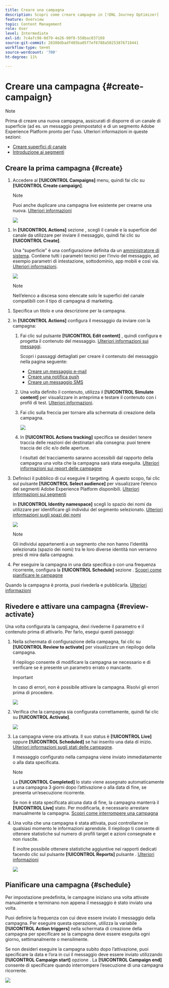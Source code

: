 ```yaml
---
title: Creare una campagna
description: Scopri come creare campagne in [!DNL Journey Optimizer]
feature: Overview
topic: Content Management
role: User
level: Intermediate
exl-id: 7c4afc98-0d79-4e26-90f8-558bac037169
source-git-commit: 28380dbadf485ba05f7ef6788a50253876718441
workflow-type: tm+mt
source-wordcount: '700'
ht-degree: 11%

---
```


# Creare una campagna {#create-campaign}

>[!NOTE]
>
>Prima di creare una nuova campagna, assicurati di disporre di un canale di superficie (ad es. un messaggio preimpostato) e di un segmento Adobe Experience Platform pronto per l’uso. Ulteriori informazioni in queste sezioni:
>
>* [Creare superfici di canale](../configuration/channel-surfaces.md)
>* [Introduzione ai segmenti](../segment/about-segments.md)


## Creare la prima campagna {#create}

1. Accedere al **[!UICONTROL Campaigns]** menu, quindi fai clic su **[!UICONTROL Create campaign]**.

   >[!NOTE]
   >
   >Puoi anche duplicare una campagna live esistente per crearne una nuova. [Ulteriori informazioni](modify-stop-campaign.md#duplicate)

   ![](assets/create-campaign.png)

<!--1. In the **[!UICONTROL Properties]** section, specify when you want to execute the campaign:

    * **[!UICONTROL Scheduled]**: execute the campaign immediately or on a specified date. Scheduled campaigns are aimed at sending **marketing** type messages.
    * **[!UICONTROL API-triggered]**: execute the campaign using an API call. API-triggered campaigns are aimed at sending **transactional** messages, i.e. messages sent out following an action performed by an individual: password reset, card abandonment etc. [Learn how to trigger a campaign using APIs](api-triggered-campaigns.md)-->

1. In **[!UICONTROL Actions]** sezione , scegli il canale e la superficie del canale da utilizzare per inviare il messaggio, quindi fai clic su **[!UICONTROL Create]**.

   Una “superficie” è una configurazione definita da un [amministratore di sistema](../start/path/administrator.md). Contiene tutti i parametri tecnici per l’invio del messaggio, ad esempio parametri di intestazione, sottodominio, app mobili e così via. [Ulteriori informazioni](../configuration/channel-surfaces.md).

   ![](assets/create-campaign-action.png)

   >[!NOTE]
   >
   >Nell’elenco a discesa sono elencate solo le superfici del canale compatibili con il tipo di campagna di marketing.

<!--Only channel surfaces compatible with the campaign type (marketing or transactional) are listed in the drop-down list.-->

1. Specifica un titolo e una descrizione per la campagna.

   <!--To test the content of your message, toggle the **[!UICONTROL Content experiment]** option on. This allows you to test multiple variables of a delivery on populations samples, in order to define which treatment has the biggest impact on the targeted population.[Learn more about content experiment](../campaigns/content-experiment.md).-->

1. In **[!UICONTROL Actions]** configura il messaggio da inviare con la campagna:

   1. Fai clic sul pulsante **[!UICONTROL Edit content]** , quindi configura e progetta il contenuto del messaggio. [Ulteriori informazioni sui messaggi](../messages/get-started-content.md).

      Scopri i passaggi dettagliati per creare il contenuto del messaggio nella pagina seguente:

      * [Creare un messaggio e-mail](../messages/create-email.md)
      * [Creare una notifica push](../messages/create-push.md)
      * [Creare un messaggio SMS](../messages/create-sms.md)
   1. Una volta definito il contenuto, utilizza il **[!UICONTROL Simulate content]** per visualizzare in anteprima e testare il contenuto con i profili di test. [Ulteriori informazioni](../design/preview.md).

   1. Fai clic sulla freccia per tornare alla schermata di creazione della campagna.

      ![](assets/create-campaign-design.png)

   1. In **[!UICONTROL Actions tracking]** specifica se desideri tenere traccia delle reazioni dei destinatari alla consegna: puoi tenere traccia dei clic e/o delle aperture.

      I risultati del tracciamento saranno accessibili dal rapporto della campagna una volta che la campagna sarà stata eseguita. [Ulteriori informazioni sui report delle campagne](../reports/campaign-global-report.md)


1. Definisci il pubblico di cui eseguire il targeting. A questo scopo, fai clic sul pulsante **[!UICONTROL Select audience]** per visualizzare l’elenco dei segmenti Adobe Experience Platform disponibili. [Ulteriori informazioni sui segmenti](../segment/about-segments.md)

   <!-- NOTE For API-triggered campaigns, the audience needs to be set via API call. [Learn more](api-triggered-campaigns.md)-->

   In **[!UICONTROL Identity namespace]** scegli lo spazio dei nomi da utilizzare per identificare gli individui del segmento selezionato. [Ulteriori informazioni sugli spazi dei nomi](../event/about-creating.md#select-the-namespace)

   ![](assets/create-campaign-namespace.png)

   >[!NOTE]
   >
   >Gli individui appartenenti a un segmento che non hanno l’identità selezionata (spazio dei nomi) tra le loro diverse identità non verranno presi di mira dalla campagna.

   <!--If you are are creating an API-triggered campaign, the **[!UICONTROL cURL request]** section allows you to retrieve the **[!UICONTROL Campaign ID]** to use in the API call. [Learn more](api-triggered-campaigns.md)-->

1. Per eseguire la campagna in una data specifica o con una frequenza ricorrente, configura la **[!UICONTROL Schedule]** sezione . [Scopri come pianificare le campagne](#schedule)

Quando la campagna è pronta, puoi rivederla e pubblicarla. [Ulteriori informazioni](#review-activate)

## Rivedere e attivare una campagna {#review-activate}

Una volta configurata la campagna, devi rivederne il parametro e il contenuto prima di attivarlo. Per farlo, esegui questi passaggi:

1. Nella schermata di configurazione della campagna, fai clic su **[!UICONTROL Review to activate]** per visualizzare un riepilogo della campagna.

   Il riepilogo consente di modificare la campagna se necessario e di verificare se è presente un parametro errato o mancante.

   >[!IMPORTANT]
   >
   >In caso di errori, non è possibile attivare la campagna. Risolvi gli errori prima di procedere.

   ![](assets/create-campaign-alerts.png)

1. Verifica che la campagna sia configurata correttamente, quindi fai clic su **[!UICONTROL Activate]**.

   ![](assets/create-campaign-review.png)

1. La campagna viene ora attivata. Il suo status è **[!UICONTROL Live]** oppure **[!UICONTROL Scheduled]** se hai inserito una data di inizio. [Ulteriori informazioni sugli stati delle campagne](get-started-with-campaigns.md#statuses).

   Il messaggio configurato nella campagna viene inviato immediatamente o alla data specificata.

   >[!NOTE]
   >
   >La **[!UICONTROL Completed]** lo stato viene assegnato automaticamente a una campagna 3 giorni dopo l’attivazione o alla data di fine, se presenta un’esecuzione ricorrente.
   >
   >Se non è stata specificata alcuna data di fine, la campagna manterrà il **[!UICONTROL Live]** stato. Per modificarla, è necessario arrestare manualmente la campagna. [Scopri come interrompere una campagna](modify-stop-campaign.md)

1. Una volta che una campagna è stata attivata, puoi controllarne in qualsiasi momento le informazioni aprendole. Il riepilogo ti consente di ottenere statistiche sul numero di profili target e azioni consegnate e non riuscite.

   È inoltre possibile ottenere statistiche aggiuntive nei rapporti dedicati facendo clic sul pulsante **[!UICONTROL Reports]** pulsante . [Ulteriori informazioni](../reports/campaign-global-report.md)

   ![](assets/create-campaign-summary.png)

## Pianificare una campagna {#schedule}

Per impostazione predefinita, le campagne iniziano una volta attivate manualmente e terminano non appena il messaggio è stato inviato una volta.

Puoi definire la frequenza con cui deve essere inviato il messaggio della campagna. Per eseguire questa operazione, utilizza la variabile **[!UICONTROL Action triggers]** nella schermata di creazione della campagna per specificare se la campagna deve essere eseguita ogni giorno, settimanalmente o mensilmente.

Se non desideri eseguire la campagna subito dopo l’attivazione, puoi specificare la data e l’ora in cui il messaggio deve essere inviato utilizzando **[!UICONTROL Campaign start]** opzione . La  **[!UICONTROL Campaign end]** consente di specificare quando interrompere l’esecuzione di una campagna ricorrente.

![](assets/create-campaign-schedule.png)
